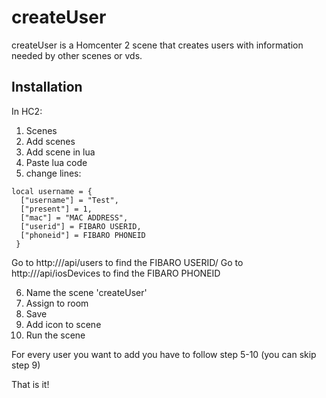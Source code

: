 # createUser

createUser is a Homcenter 2 scene that creates users with information needed by other scenes or vds.

## Installation
In HC2:
1. Scenes
2. Add scenes
3. Add scene in lua
4. Paste lua code
5. change lines:
```
local username = {
  ["username"] = "Test",
  ["present"] = 1,
  ["mac"] = "MAC ADDRESS",
  ["userid"] = FIBARO USERID,
  ["phoneid"] = FIBARO PHONEID
 }
```
Go to http://<IP OF HC2>/api/users to find the FIBARO USERID/
Go to http://<IP OF HC2>/api/iosDevices to find the FIBARO PHONEID

6. Name the scene 'createUser'
7. Assign to room
8. Save
9. Add icon to scene
10. Run the scene

For every user you want to add you have to follow step 5-10 (you can skip step 9)

That is it!
